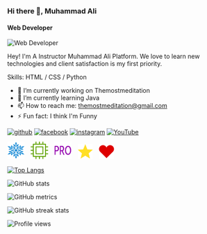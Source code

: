 ### Hi there 👋, Muhammad Ali
#### Web Developer
![Web Developer](https://web.facebook.com/photo/?fbid=179906268053700&set=a.114041124640215)

Hey! I'm A Instructor Muhammad Ali Platform. We love to learn new technologies and client satisfaction is my first priority.

Skills: HTML / CSS / Python 

- 🔭 I’m currently working on Themostmeditation 
- 🌱 I’m currently learning Java 
- 📫 How to reach me: themostmeditation@gmail.com 
- ⚡ Fun fact: I think I'm Funny 


[<img src='https://cdn.jsdelivr.net/npm/simple-icons@3.0.1/icons/github.svg' alt='github' height='40'>](https://github.com/https://www.github.com/themostmeditation)  [<img src='https://cdn.jsdelivr.net/npm/simple-icons@3.0.1/icons/facebook.svg' alt='facebook' height='40'>](https://www.facebook.com/https://www.facebook.com/themostmeditation)  [<img src='https://cdn.jsdelivr.net/npm/simple-icons@3.0.1/icons/instagram.svg' alt='instagram' height='40'>](https://www.instagram.com/https://www.instagram.com/themostmeditation/)  [<img src='https://cdn.jsdelivr.net/npm/simple-icons@3.0.1/icons/youtube.svg' alt='YouTube' height='40'>](https://www.youtube.com/channel/https://www.youtube.com/@iloveharmain)  

<a href='https://archiveprogram.github.com/'><img src='https://raw.githubusercontent.com/acervenky/animated-github-badges/master/assets/acbadge.gif' width='40' height='40'></a> <a href='https://docs.github.com/en/developers'><img src='https://raw.githubusercontent.com/acervenky/animated-github-badges/master/assets/devbadge.gif' width='40' height='40'></a> <a href='https://github.com/pricing'><img src='https://raw.githubusercontent.com/acervenky/animated-github-badges/master/assets/pro.gif' width='40' height='40'></a> <a href='https://stars.github.com/'><img src='https://raw.githubusercontent.com/acervenky/animated-github-badges/master/assets/starbadge.gif' width='35' height='35'></a> <a href='https://docs.github.com/en/github/supporting-the-open-source-community-with-github-sponsors'><img src='https://raw.githubusercontent.com/acervenky/animated-github-badges/master/assets/sponsorbadge.gif' width='35' height='35'></a> 

[![Top Langs](https://github-readme-stats.vercel.app/api/top-langs/?username=https://www.github.com/themostmeditation)](https://github.com/anuraghazra/github-readme-stats)

![GitHub stats](https://github-readme-stats.vercel.app/api?username=https://www.github.com/themostmeditation&show_icons=true&count_private=true)  

![GitHub metrics](https://metrics.lecoq.io/https://www.github.com/themostmeditation)  

![GitHub streak stats](https://streak-stats.demolab.com/?user=https://www.github.com/themostmeditation)  

![Profile views](https://gpvc.arturio.dev/https://www.github.com/themostmeditation)  
